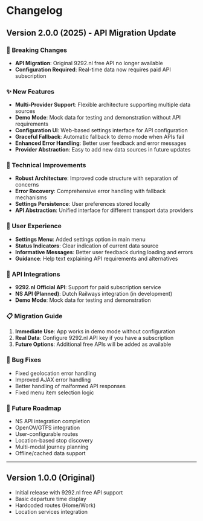 # Changelog

## Version 2.0.0 (2025) - API Migration Update

### 🚨 Breaking Changes
- **API Migration**: Original 9292.nl free API no longer available
- **Configuration Required**: Real-time data now requires paid API subscription

### ✨ New Features
- **Multi-Provider Support**: Flexible architecture supporting multiple data sources
- **Demo Mode**: Mock data for testing and demonstration without API requirements
- **Configuration UI**: Web-based settings interface for API configuration
- **Graceful Fallback**: Automatic fallback to demo mode when APIs fail
- **Enhanced Error Handling**: Better user feedback and error messages
- **Provider Abstraction**: Easy to add new data sources in future updates

### 🔧 Technical Improvements
- **Robust Architecture**: Improved code structure with separation of concerns
- **Error Recovery**: Comprehensive error handling with fallback mechanisms
- **Settings Persistence**: User preferences stored locally
- **API Abstraction**: Unified interface for different transport data providers

### 📱 User Experience
- **Settings Menu**: Added settings option in main menu
- **Status Indicators**: Clear indication of current data source
- **Informative Messages**: Better user feedback during loading and errors
- **Guidance**: Help text explaining API requirements and alternatives

### 🔌 API Integrations
- **9292.nl Official API**: Support for paid subscription service
- **NS API (Planned)**: Dutch Railways integration (in development)
- **Demo Mode**: Mock data for testing and demonstration

### 📋 Migration Guide
1. **Immediate Use**: App works in demo mode without configuration
2. **Real Data**: Configure 9292.nl API key if you have a subscription
3. **Future Options**: Additional free APIs will be added as available

### 🐛 Bug Fixes
- Fixed geolocation error handling
- Improved AJAX error handling
- Better handling of malformed API responses
- Fixed menu item selection logic

### 🚀 Future Roadmap
- NS API integration completion
- OpenOV/GTFS integration
- User-configurable routes
- Location-based stop discovery
- Multi-modal journey planning
- Offline/cached data support

---

## Version 1.0.0 (Original)
- Initial release with 9292.nl free API support
- Basic departure time display
- Hardcoded routes (Home/Work)
- Location services integration